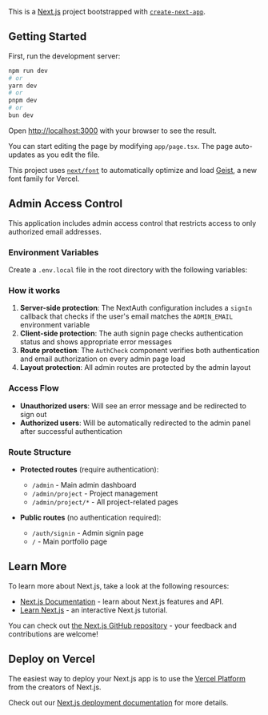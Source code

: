 This is a [Next.js](https://nextjs.org) project bootstrapped with [`create-next-app`](https://nextjs.org/docs/app/api-reference/cli/create-next-app).

## Getting Started

First, run the development server:

```bash
npm run dev
# or
yarn dev
# or
pnpm dev
# or
bun dev
```

Open [http://localhost:3000](http://localhost:3000) with your browser to see the result.

You can start editing the page by modifying `app/page.tsx`. The page auto-updates as you edit the file.

This project uses [`next/font`](https://nextjs.org/docs/app/building-your-application/optimizing/fonts) to automatically optimize and load [Geist](https://vercel.com/font), a new font family for Vercel.

## Admin Access Control

This application includes admin access control that restricts access to only authorized email addresses.

### Environment Variables

Create a `.env.local` file in the root directory with the following variables:

### How it works

1. **Server-side protection**: The NextAuth configuration includes a `signIn` callback that checks if the user's email matches the `ADMIN_EMAIL` environment variable
2. **Client-side protection**: The auth signin page checks authentication status and shows appropriate error messages
3. **Route protection**: The `AuthCheck` component verifies both authentication and email authorization on every admin page load
4. **Layout protection**: All admin routes are protected by the admin layout

### Access Flow

- **Unauthorized users**: Will see an error message and be redirected to sign out
- **Authorized users**: Will be automatically redirected to the admin panel after successful authentication

### Route Structure

- **Protected routes** (require authentication):

  - `/admin` - Main admin dashboard
  - `/admin/project` - Project management
  - `/admin/project/*` - All project-related pages

- **Public routes** (no authentication required):
  - `/auth/signin` - Admin signin page
  - `/` - Main portfolio page

## Learn More

To learn more about Next.js, take a look at the following resources:

- [Next.js Documentation](https://nextjs.org/docs) - learn about Next.js features and API.
- [Learn Next.js](https://nextjs.org/learn) - an interactive Next.js tutorial.

You can check out [the Next.js GitHub repository](https://github.com/vercel/next.js) - your feedback and contributions are welcome!

## Deploy on Vercel

The easiest way to deploy your Next.js app is to use the [Vercel Platform](https://vercel.com/new?utm_medium=default-template&filter=next.js&utm_source=create-next-app&utm_campaign=create-next-app-readme) from the creators of Next.js.

Check out our [Next.js deployment documentation](https://nextjs.org/docs/app/building-your-application/deploying) for more details.
